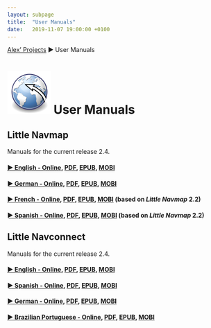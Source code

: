 ```yaml
---
layout: subpage
title:  "User Manuals"
date:   2019-11-07 19:00:00 +0100
---
```

[Alex’ Projects](index.html) ► User Manuals

# ![User Manuals](/assets/images/navroute.png) User Manuals

## Little Navmap

Manuals for the current release 2.4.

#### [► English - Online](https://www.littlenavmap.org/manuals/littlenavmap/release/2.4/en/), [PDF](https://www.littlenavmap.org/manuals/littlenavmap/release/2.4/littlenavmap_book_en.pdf), [EPUB](https://www.littlenavmap.org/manuals/littlenavmap/release/2.4/littlenavmap_book_en.epub), [MOBI](https://www.littlenavmap.org/manuals/littlenavmap/release/2.4/littlenavmap_book_en.mobi)

#### [► German - Online](https://www.littlenavmap.org/manuals/littlenavmap/release/2.4/de/), [PDF](https://www.littlenavmap.org/manuals/littlenavmap/release/2.4/littlenavmap_book_de.pdf), [EPUB](https://www.littlenavmap.org/manuals/littlenavmap/release/2.4/littlenavmap_book_de.epub), [MOBI](https://www.littlenavmap.org/manuals/littlenavmap/release/2.4/littlenavmap_book_de.mobi)

#### [► French - Online](https://www.littlenavmap.org/manuals/littlenavmap/release/2.4/fr/), [PDF](https://www.littlenavmap.org/manuals/littlenavmap/release/2.4/littlenavmap_book_fr.pdf), [EPUB](https://www.littlenavmap.org/manuals/littlenavmap/release/2.4/littlenavmap_book_fr.epub), [MOBI](https://www.littlenavmap.org/manuals/littlenavmap/release/2.4/littlenavmap_book_fr.mobi) (based on _Little Navmap_ 2.2)

#### [► Spanish - Online](https://www.littlenavmap.org/manuals/littlenavmap/release/2.4/es/), [PDF](https://www.littlenavmap.org/manuals/littlenavmap/release/2.4/littlenavmap_book_es.pdf), [EPUB](https://www.littlenavmap.org/manuals/littlenavmap/release/2.4/littlenavmap_book_es.epub), [MOBI](https://www.littlenavmap.org/manuals/littlenavmap/release/2.4/littlenavmap_book_es.mobi) (based on _Little Navmap_ 2.2)

## Little Navconnect

Manuals for the current release 2.4.

#### [► English - Online](https://www.littlenavmap.org/manuals/littlenavconnect/release/2.4/en/), [PDF](https://www.littlenavmap.org/manuals/littlenavconnect/release/2.4/littlenavconnect_book_en.pdf), [EPUB](https://www.littlenavmap.org/manuals/littlenavconnect/release/2.4/littlenavconnect_book_en.epub), [MOBI](https://www.littlenavmap.org/manuals/littlenavconnect/release/2.4/littlenavconnect_book_en.mobi)

#### [► Spanish - Online](https://www.littlenavmap.org/manuals/littlenavconnect/release/2.4/es/), [PDF](https://www.littlenavmap.org/manuals/littlenavconnect/release/2.4/littlenavconnect_book_es.pdf), [EPUB](https://www.littlenavmap.org/manuals/littlenavconnect/release/2.4/littlenavconnect_book_es.epub), [MOBI](https://www.littlenavmap.org/manuals/littlenavconnect/release/2.4/littlenavconnect_book_es.mobi)

#### [► German - Online](https://www.littlenavmap.org/manuals/littlenavconnect/release/2.4/de/), [PDF](https://www.littlenavmap.org/manuals/littlenavconnect/release/2.4/littlenavconnect_book_de.pdf), [EPUB](https://www.littlenavmap.org/manuals/littlenavconnect/release/2.4/littlenavconnect_book_de.epub), [MOBI](https://www.littlenavmap.org/manuals/littlenavconnect/release/2.4/littlenavconnect_book_de.mobi)

#### [► Brazilian Portuguese - Online](https://www.littlenavmap.org/manuals/littlenavconnect/release/2.4/pt_BR/), [PDF](https://www.littlenavmap.org/manuals/littlenavconnect/release/2.4/littlenavconnect_book_pt_BR.pdf), [EPUB](https://www.littlenavmap.org/manuals/littlenavconnect/release/2.4/littlenavconnect_book_pt_BR.epub), [MOBI](https://www.littlenavmap.org/manuals/littlenavconnect/release/2.4/littlenavconnect_book_pt_BR.mobi)
